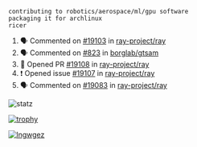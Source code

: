 ```
contributing to robotics/aerospace/ml/gpu software
packaging it for archlinux
ricer
```

<!--START_SECTION:activity-->
1. 🗣 Commented on [#19103](https://github.com/ray-project/ray/issues/19103) in [ray-project/ray](https://github.com/ray-project/ray)
2. 🗣 Commented on [#823](https://github.com/borglab/gtsam/issues/823) in [borglab/gtsam](https://github.com/borglab/gtsam)
3. 💪 Opened PR [#19108](https://github.com/ray-project/ray/pull/19108) in [ray-project/ray](https://github.com/ray-project/ray)
4. ❗️ Opened issue [#19107](https://github.com/ray-project/ray/issues/19107) in [ray-project/ray](https://github.com/ray-project/ray)
5. 🗣 Commented on [#19083](https://github.com/ray-project/ray/issues/19083) in [ray-project/ray](https://github.com/ray-project/ray)
<!--END_SECTION:activity-->


![statz](https://github-readme-stats.vercel.app/api?username=acxz&include_all_commits=true&show_icons=true)

[![trophy](https://github-profile-trophy.vercel.app/?username=acxz)](https://github.com/ryo-ma/github-profile-trophy)

[![lngwgez](https://github-readme-stats.vercel.app/api/top-langs/?username=acxz&layout=compact)](https://github.com/acxz/github-readme-stats)


<!--
**acxz/acxz** is a ✨ _special_ ✨ repository because its `README.md` (this file) appears on your GitHub profile.

Here are some ideas to get you started:

- 🔭 I’m currently working on ...
- 🌱 I’m currently learning ...
- 👯 I’m looking to collaborate on ...
- 🤔 I’m looking for help with ...
- 💬 Ask me about ...
- 📫 How to reach me: ...
- 😄 Pronouns: ...
- ⚡ Fun fact: ...
-->
